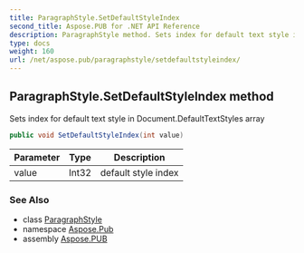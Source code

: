```yaml
---
title: ParagraphStyle.SetDefaultStyleIndex
second_title: Aspose.PUB for .NET API Reference
description: ParagraphStyle method. Sets index for default text style in Document.DefaultTextStyles array
type: docs
weight: 160
url: /net/aspose.pub/paragraphstyle/setdefaultstyleindex/
---
```

## ParagraphStyle.SetDefaultStyleIndex method

Sets index for default text style in Document.DefaultTextStyles array

```csharp
public void SetDefaultStyleIndex(int value)
```

| Parameter | Type | Description |
| --- | --- | --- |
| value | Int32 | default style index |

### See Also

* class [ParagraphStyle](../)
* namespace [Aspose.Pub](../../paragraphstyle/)
* assembly [Aspose.PUB](../../../)


